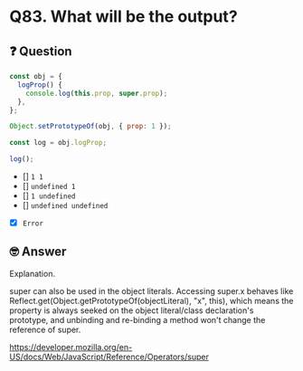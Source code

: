 # Q83. What will be the output?

## ❓ Question

```js
const obj = {
  logProp() {
    console.log(this.prop, super.prop);
  },
};

Object.setPrototypeOf(obj, { prop: 1 });

const log = obj.logProp;

log();
```

- [] `1 1`
- [] `undefined 1`
- [] `1 undefined`
- [] `undefined undefined`
- [x] `Error`

## 🤓 Answer

Explanation.

super can also be used in the object literals.
Accessing super.x behaves like Reflect.get(Object.getPrototypeOf(objectLiteral), "x", this), which means the property is always seeked on the object literal/class declaration's prototype, and unbinding and re-binding a method won't change the reference of super.

https://developer.mozilla.org/en-US/docs/Web/JavaScript/Reference/Operators/super

